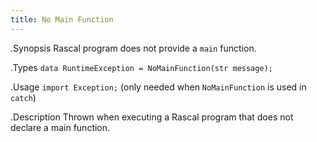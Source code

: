 ```yaml
---
title: No Main Function
---
```


.Synopsis
Rascal program does not provide a `main` function.


.Types
`data RuntimeException = NoMainFunction(str message);`
       
.Usage
`import Exception;` (only needed when `NoMainFunction` is used in `catch`)

.Description
Thrown when executing a Rascal program that does not declare a main function.
